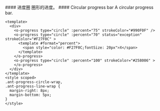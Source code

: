 <cn>
#### 进度圈
圈形的进度。
</cn>

<us>
#### Circular progress bar
A circular progress bar.
</us>

```vue
<template>
  <div>
    <o-progress type="circle" :percent="75" strokeColor="#990F0F" />
    <o-progress type="circle" :percent="70" status="exception" strokeColor="#F27F0C" >
      <template #format="percent">
        <span style="color: #F27F0C;fontSize: 20px">X</span>
      </template>
    </o-progress>
    <o-progress type="circle" :percent="100" strokeColor="#258006" >
    </o-progress>
  </div>
</template>
<style scoped>
.ant-progress-circle-wrap,
.ant-progress-line-wrap {
  margin-right: 8px;
  margin-bottom: 5px;
}
</style>
```
